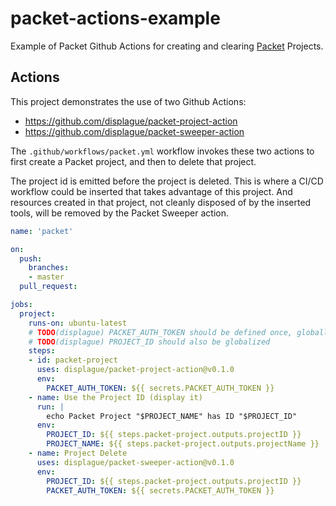 # packet-actions-example

Example of Packet Github Actions for creating and clearing [Packet](https://packet.com) Projects.

## Actions

This project demonstrates the use of two Github Actions:

* <https://github.com/displague/packet-project-action>
* <https://github.com/displague/packet-sweeper-action>

The `.github/workflows/packet.yml` workflow invokes these two actions to first create a Packet project, and then to delete that project.

The project id is emitted before the project is deleted. This is where a CI/CD workflow could be inserted that takes advantage of this project.
And resources created in that project, not cleanly disposed of by the inserted tools, will be removed by the Packet Sweeper action.

```yaml
name: 'packet'

on:
  push:
    branches:
    - master
  pull_request:

jobs:
  project:
    runs-on: ubuntu-latest
    # TODO(displague) PACKET_AUTH_TOKEN should be defined once, globally
    # TODO(displague) PROJECT_ID should also be globalized
    steps:
    - id: packet-project
      uses: displague/packet-project-action@v0.1.0
      env:
        PACKET_AUTH_TOKEN: ${{ secrets.PACKET_AUTH_TOKEN }}
    - name: Use the Project ID (display it)
      run: |
        echo Packet Project "$PROJECT_NAME" has ID "$PROJECT_ID"
      env:
        PROJECT_ID: ${{ steps.packet-project.outputs.projectID }}
        PROJECT_NAME: ${{ steps.packet-project.outputs.projectName }}
    - name: Project Delete
      uses: displague/packet-sweeper-action@v0.1.0
      env:
        PROJECT_ID: ${{ steps.packet-project.outputs.projectID }}
        PACKET_AUTH_TOKEN: ${{ secrets.PACKET_AUTH_TOKEN }}
```

